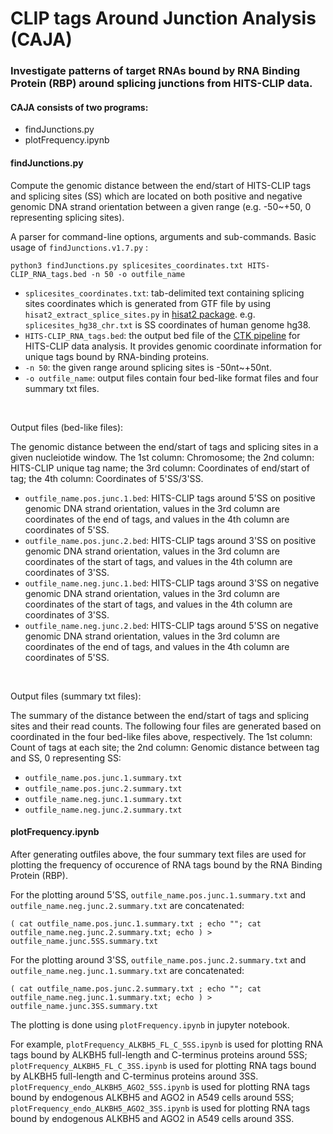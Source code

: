 # CLIP tags Around Junction Analysis (CAJA)
### Investigate patterns of target RNAs bound by RNA Binding Protein (RBP) around splicing junctions from HITS-CLIP data.

#### CAJA consists of two programs: 
- findJunctions.py
- plotFrequency.ipynb

#### findJunctions.py
Compute the genomic distance between the end/start of HITS-CLIP tags and splicing sites (SS) which are located on both positive and negative genomic DNA strand orientation between a given range (e.g. -50~+50, 0 representing splicing sites).<br />

A parser for command-line options, arguments and sub-commands. Basic usage of `findJunctions.v1.7.py` :<br />

```console
python3 findJunctions.py splicesites_coordinates.txt HITS-CLIP_RNA_tags.bed -n 50 -o outfile_name
```

- `splicesites_coordinates.txt`: tab-delimited text containing splicing sites coordinates which is generated from GTF file by using `hisat2_extract_splice_sites.py` in [hisat2 package](https://github.com/DaehwanKimLab/hisat2). e.g. `splicesites_hg38_chr.txt` is SS coordinates of human genome hg38.
- `HITS-CLIP_RNA_tags.bed`: the output bed file of the [CTK pipeline](https://github.com/chaolinzhanglab/ctk) for HITS-CLIP data analysis. It provides genomic coordinate information for unique tags bound by RNA-binding proteins.
- `-n 50`: the given range around splicing sites is -50nt~+50nt.
- `-o outfile_name`: output files contain four bed-like format files and four summary txt files.

<br />

Output files (bed-like files):<br />

The genomic distance between the end/start of tags and splicing sites in a given nucleiotide window. The 1st column: Chromosome; the 2nd column: HITS-CLIP unique tag name; the 3rd column: Coordinates of end/start of tag; the 4th column: Coordinates of 5'SS/3'SS.

- `outfile_name.pos.junc.1.bed`: HITS-CLIP tags around 5'SS on positive genomic DNA strand orientation, values in the 3rd column are coordinates of the end of tags, and values in the 4th column are coordinates of 5'SS.
- `outfile_name.pos.junc.2.bed`: HITS-CLIP tags around 3'SS on positive genomic DNA strand orientation, values in the 3rd column are coordinates of the start of tags, and values in the 4th column are coordinates of 3'SS.
- `outfile_name.neg.junc.1.bed`: HITS-CLIP tags around 3'SS on negative genomic DNA strand orientation, values in the 3rd column are coordinates of the start of tags, and values in the 4th column are coordinates of 3'SS.
- `outfile_name.neg.junc.2.bed`: HITS-CLIP tags around 5'SS on negative genomic DNA strand orientation, values in the 3rd column are coordinates of the end of tags, and values in the 4th column are coordinates of 5'SS.

<br />

Output files (summary txt files):<br />

The summary of the distance between the end/start of tags and splicing sites and their read counts. The following four files are generated based on coordinated in the four bed-like files above, respectively. The 1st column: Count of tags at each site; the 2nd column: Genomic distance between tag and SS, 0 representing SS:

- `outfile_name.pos.junc.1.summary.txt`
- `outfile_name.pos.junc.2.summary.txt`
- `outfile_name.neg.junc.1.summary.txt`
- `outfile_name.neg.junc.2.summary.txt`

#### plotFrequency.ipynb

After generating outfiles above, the four summary text files are used for plotting the frequency of occurence of RNA tags bound by the RNA Binding Protein (RBP).<br />

For the plotting around 5'SS, `outfile_name.pos.junc.1.summary.txt` and `outfile_name.neg.junc.2.summary.txt` are concatenated:

```console
( cat outfile_name.pos.junc.1.summary.txt ; echo ""; cat outfile_name.neg.junc.2.summary.txt; echo ) > outfile_name.junc.5SS.summary.txt
```

For the plotting around 3'SS, `outfile_name.pos.junc.2.summary.txt` and `outfile_name.neg.junc.1.summary.txt` are concatenated:

```console
( cat outfile_name.pos.junc.2.summary.txt ; echo ""; cat outfile_name.neg.junc.1.summary.txt; echo ) > outfile_name.junc.3SS.summary.txt
```

The plotting is done using `plotFrequency.ipynb` in jupyter notebook.<br/>
 
 For example, `plotFrequency_ALKBH5_FL_C_5SS.ipynb` is used for plotting RNA tags bound by ALKBH5 full-length and C-terminus proteins around 5SS; `plotFrequency_ALKBH5_FL_C_3SS.ipynb` is used for plotting RNA tags bound by ALKBH5 full-length and C-terminus proteins around 3SS. `plotFrequency_endo_ALKBH5_AGO2_5SS.ipynb` is used for plotting RNA tags bound by endogenous ALKBH5 and AGO2 in A549 cells around 5SS; `plotFrequency_endo_ALKBH5_AGO2_3SS.ipynb` is used for plotting RNA tags bound by endogenous ALKBH5 and AGO2 in A549 cells around 3SS.
